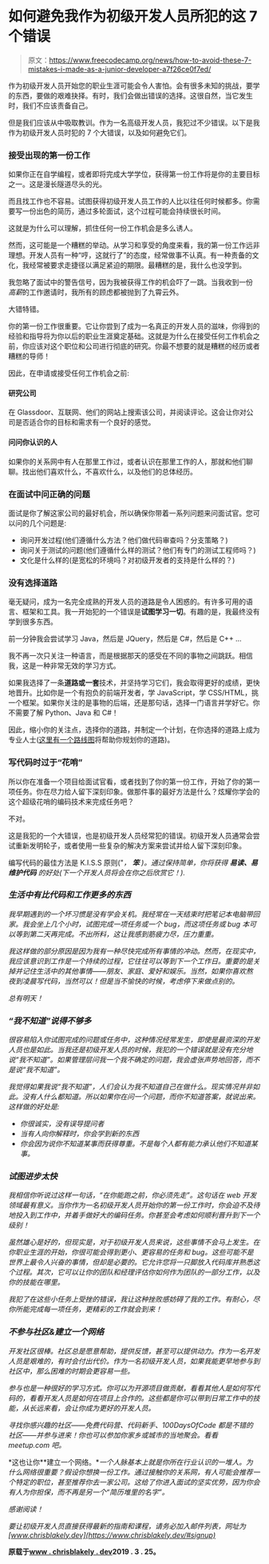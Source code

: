 # 如何避免我作为初级开发人员所犯的这 7 个错误

> 原文：<https://www.freecodecamp.org/news/how-to-avoid-these-7-mistakes-i-made-as-a-junior-developer-a7f26ce0f7ed/>

作为初级开发人员开始您的职业生涯可能会令人害怕。会有很多未知的挑战，要学的东西，要做的艰难抉择。有时，我们会做出错误的选择。这很自然，当它发生时，我们不应该责备自己。

但是我们应该从中吸取教训。作为一名高级开发人员，我犯过不少错误。以下是我作为初级开发人员时犯的 7 个大错误，以及如何避免它们。

### 接受出现的第一份工作

如果你正在自学编程，或者即将完成大学学位，获得第一份工作将是你的主要目标之一。这是漫长隧道尽头的光。

而且找工作也不容易。试图获得初级开发人员工作的人比以往任何时候都多。你需要写一份出色的简历，通过多轮面试，这个过程可能会持续很长时间。

这就是为什么可以理解，抓住任何一份工作机会是多么诱人。

然而，这可能是一个糟糕的举动。从学习和享受的角度来看，我的第一份工作远非理想。开发人员有一种“哼，这就行了”的态度，经常做事不认真。有一种责备的文化，我经常被要求走捷径以满足紧迫的期限。最糟糕的是，我什么也没学到。

我忽略了面试中的警告信号，因为我被获得工作的机会吓了一跳。当我收到一份 *高薪*的工作邀请时，我所有的顾虑都被抛到了九霄云外。

大错特错。

你的第一份工作很重要。它让你尝到了成为一名真正的开发人员的滋味，你得到的经验和指导将为你以后的职业生涯奠定基础。这就是为什么在接受任何工作机会之前，你应该对这个职位和公司进行彻底的研究。你最不想要的就是糟糕的经历或者糟糕的导师！

因此，在申请或接受任何工作机会之前:

#### 研究公司

在 Glassdoor、互联网、他们的网站上搜索该公司，并阅读评论。这会让你对公司是否适合你的目标和需求有一个良好的感觉。

#### 问问你认识的人

如果你的关系网中有人在那里工作过，或者认识在那里工作的人，那就和他们聊聊。找出他们喜欢什么，不喜欢什么，以及他们的总体经历。

### 在面试中问正确的问题

面试是你了解这家公司的最好机会，所以确保你带着一系列问题来问面试官。您可以问的几个问题是:

*   询问开发过程(他们遵循什么方法？他们做代码审查吗？分支策略？)
*   询问关于测试的问题(他们遵循什么样的测试？他们有专门的测试工程师吗？)
*   文化是什么样的(是宽松的环境吗？对初级开发者的支持是什么样的？)

### 没有选择道路

毫无疑问，成为一名完全成熟的开发人员的道路是令人困惑的。有许多可用的语言、框架和工具。我一开始犯的一个错误是**试图学习一切**。有趣的是，我最终没有学到很多东西。

前一分钟我会尝试学习 Java，然后是 JQuery，然后是 C#，然后是 C++ …

我不再一次只关注一种语言，而是根据那天的感受在不同的事物之间跳跃。相信我，这是一种非常无效的学习方式。

如果我选择了一条**道路或一套**技术，并坚持学习它们，我会取得更好的成绩，更快地晋升。比如你是一个有抱负的前端开发者，学 JavaScript，学 CSS/HTML，挑一个框架。如果你关注的是事物的后端，还是那句话，选择一门语言并学好它。你不需要了解 Python、Java 和 C#！

因此，缩小你的关注点，选择你的道路，并制定一个计划，在你选择的道路上成为专业人士([这里有一个路线图](https://www.chrisblakely.dev/the-10-minute-road-map-to-becoming-a-junior-full-stack-web-developer/)将帮助你规划你的道路)。

### 写代码时过于“花哨”

所以你在准备一个项目给面试官看，或者找到了你的第一份工作，开始了你的第一项任务。你在尽力给人留下深刻印象。做那件事的最好方法是什么？炫耀你学会的这个超级花哨的编码技术来完成任务吧？

不对。

这是我犯的一个大错误，也是初级开发人员经常犯的错误。初级开发人员通常会尝试重新发明轮子，或者使用一些复杂的解决方案来尝试并给人留下深刻印象。

编写代码的最佳方法是 K.I.S.S 原则("*， ***笨*** )。通过保持简单，你将获得 ***易读、易维护代码*** 的好处(下一个开发人员将会在你之后欣赏它！).*

### *生活中有比代码和工作更多的东西*

*我早期遇到的一个坏习惯是没有学会关机。我经常在一天结束时把笔记本电脑带回家。我会坐上几个小时，试图完成一项任务或一个 bug，而这项任务或 bug 本可以等到第二天再完成。不出所料，这让我感到筋疲力尽，压力重重。*

*我这样做的部分原因是因为我有一种尽快完成所有事情的冲动。然而，在现实中，我应该意识到工作是一个持续的过程，它往往可以等到下一个工作日。重要的是关掉并记住生活中的其他事情——朋友、家庭、爱好和娱乐。当然，如果你喜欢熬夜到凌晨写代码，当然可以！但是当不愉快的时候，考虑停下来做点别的。*

*总有明天！*

### *“我不知道”说得不够多*

*很容易陷入你试图完成的问题或任务中，这种情况经常发生，即使是最资深的开发人员也是如此。当我还是初级开发人员的时候，我犯的一个错误就是没有充分地说“我不知道”。如果管理层问我一个我不确定的问题，我会虚张声势地回答，而不是说“我不知道”。*

*我觉得如果我说“我不知道”，人们会认为我不知道自己在做什么。现实情况并非如此。没有人什么都知道。所以如果你在问一个问题，而你不知道答案，就说出来。这样做的好处是:*

*   *你很诚实，没有误导提问者*
*   *当有人向你解释时，你会学到新的东西*
*   *你会因为说你不知道某事而获得尊重。不是每个人都有能力承认他们不知道某事。*

### *试图进步太快*

*我相信你听说过这样一句话，“在你能跑之前，你必须先走”。这句话在 web 开发领域最有意义。当你作为一名初级开发人员开始你的第一份工作时，你会迫不及待地投入到工作中，并着手做好大的编码任务。你甚至会考虑如何顺利晋升到下一个级别！*

*虽然雄心是好的，但现实是，对于初级开发人员来说，这些事情不会马上发生。在你职业生涯的开始，你很可能会得到更小、更容易的任务和 bug。这些可能不是世界上最令人兴奋的事情，但却是必要的。它允许您将一只脚放入代码库并熟悉这个过程。其次，它可以让你的团队和经理评估你如何作为团队的一部分工作，以及你的技能在哪里。*

*我犯了在这些小任务上受挫的错误，我让这种挫败感妨碍了我的工作。有耐心，尽你所能完成每一项任务，更精彩的工作就会到来！*

### *不参与社区&建立一个网络*

*开发社区很棒。社区总是愿意帮助，提供反馈，甚至可以提供动力。作为一名开发人员是艰难的，有时会付出代价。作为一名初级开发人员，如果我能更早地参与到社区中，那么困难的时期会更容易一些。*

*参与也是一种很好的学习方式。你可以为开源项目做贡献，看看其他人是如何写代码的，看看开发人员是如何在项目上合作的。这些都是你可以带到日常工作中的技能，从长远来看，会让你成为更好的开发人员。*

*寻找你感兴趣的社区——免费代码营、代码新手、100DaysOfCode 都是不错的社区——并参与进来！你也可以参加你家乡或城市的当地聚会。看看 meetup.com 吧。*

*这也让你**建立一个网络。**一个人脉基本上就是你所在行业认识的一堆人。为什么网络很重要？假设你想换一份工作。通过接触你的关系网，有人可能会推荐一个特定的职位，甚至推荐你去一家公司。这给了你进入面试的坚实优势，因为你会有人为你担保，而不再是另一个“简历堆里的名字”。*

*感谢阅读！*

*要让初级开发人员直接获得最新的指南和课程，请务必加入邮件列表，网址为 [www.chrisblakely.dev](https://www.chrisblakely.dev/#signup)*

**原载于[www . chrisblakely . dev](https://www.chrisblakely.dev/7-mistakes-i-made-as-a-junior-developer)2019 . 3 . 25。**
